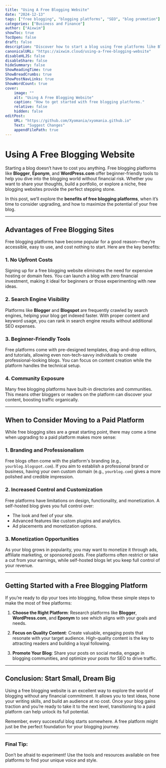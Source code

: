 ```yaml
---
title: "Using A Free Blogging Website"
date: "2024-12-13"
tags: ["free blogging", "blogging platforms", "SEO", "blog promotion"]
categories: ["Business and Finance"]
author: ["Aixwim"]
showToc: true
TocOpen: false
draft: false
description: "Discover how to start a blog using free platforms like Blogger and Eponym. Perfect for beginners looking to explore blogging without upfront costs."
canonicalURL: "https://aixwim.cloud/using-a-free-blogging-website"
disableHLJS: false
disableShare: false
hideSummary: false
ShowReadingTime: true
ShowBreadCrumbs: true
ShowPostNavLinks: true
ShowWordCount: true
cover:
    image: ""
    alt: "Using A Free Blogging Website"
    caption: "How to get started with free blogging platforms."
    relative: false
    hidden: false
editPost:
    URL: "https://github.com/Xyomania/xyomania.github.io"
    Text: "Suggest Changes"
    appendFilePath: true
---
```


# Using A Free Blogging Website

Starting a blog doesn’t have to cost you anything. Free blogging platforms like **Blogger**, **Eponym**, and **WordPress.com** offer beginner-friendly tools to help you dive into the blogging world without financial risk. Whether you want to share your thoughts, build a portfolio, or explore a niche, free blogging websites provide the perfect stepping stone.

In this post, we’ll explore the **benefits of free blogging platforms**, when it’s time to consider upgrading, and how to maximize the potential of your free blog.

---

## Advantages of Free Blogging Sites

Free blogging platforms have become popular for a good reason—they’re accessible, easy to use, and cost nothing to start. Here are the key benefits:

### 1. **No Upfront Costs**
Signing up for a free blogging website eliminates the need for expensive hosting or domain fees. You can launch a blog with zero financial investment, making it ideal for beginners or those experimenting with new ideas.

### 2. **Search Engine Visibility**
Platforms like **Blogger** and **Blogspot** are frequently crawled by search engines, helping your blog get indexed faster. With proper content and keyword usage, you can rank in search engine results without additional SEO expenses.

### 3. **Beginner-Friendly Tools**
Free platforms come with pre-designed templates, drag-and-drop editors, and tutorials, allowing even non-tech-savvy individuals to create professional-looking blogs. You can focus on content creation while the platform handles the technical setup.

### 4. **Community Exposure**
Many free blogging platforms have built-in directories and communities. This means other bloggers or readers on the platform can discover your content, boosting traffic organically.

---

## When to Consider Moving to a Paid Platform

While free blogging sites are a great starting point, there may come a time when upgrading to a paid platform makes more sense:

### 1. **Branding and Professionalism**
Free blogs often come with the platform's branding (e.g., `yourblog.blogspot.com`). If you aim to establish a professional brand or business, having your own custom domain (e.g., `yourblog.com`) gives a more polished and credible impression.

### 2. **Increased Control and Customization**
Free platforms have limitations on design, functionality, and monetization. A self-hosted blog gives you full control over:
- The look and feel of your site.
- Advanced features like custom plugins and analytics.
- Ad placements and monetization options.

### 3. **Monetization Opportunities**
As your blog grows in popularity, you may want to monetize it through ads, affiliate marketing, or sponsored posts. Free platforms often restrict or take a cut from your earnings, while self-hosted blogs let you keep full control of your revenue.

---

## Getting Started with a Free Blogging Platform

If you’re ready to dip your toes into blogging, follow these simple steps to make the most of free platforms:

1. **Choose the Right Platform**: Research platforms like **Blogger**, **WordPress.com**, and **Eponym** to see which aligns with your goals and needs.
   
2. **Focus on Quality Content**: Create valuable, engaging posts that resonate with your target audience. High-quality content is the key to attracting readers and building a loyal following.

3. **Promote Your Blog**: Share your posts on social media, engage in blogging communities, and optimize your posts for SEO to drive traffic.

---

## Conclusion: Start Small, Dream Big

Using a free blogging website is an excellent way to explore the world of blogging without any financial commitment. It allows you to test ideas, hone your writing skills, and build an audience at no cost. Once your blog gains traction and you’re ready to take it to the next level, transitioning to a paid platform can help unlock its full potential.

Remember, every successful blog starts somewhere. A free platform might just be the perfect foundation for your blogging journey.

---

### Final Tip:
Don’t be afraid to experiment! Use the tools and resources available on free platforms to find your unique voice and style.

